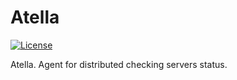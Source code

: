 # Atella

[![License](https://img.shields.io/github/license/JIexa24/Atella)](LICENSE)

Atella. Agent for distributed checking servers status.
